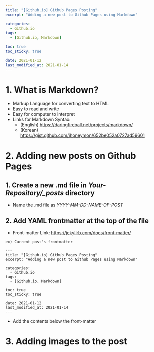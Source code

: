 ```yaml
---
title: "[Github.io] Github Pages Posting"
excerpt: "Adding a new post to Github Pages using Markdown"

categories:
  - Github.io
tags:
  - [Github.io, Markdown]

toc: true
toc_sticky: true

date: 2021-01-12
last_modified_at: 2021-01-14
---
```


# 1. What is Markdown?

- Markup Language for converting text to HTML
- Easy to read and write
- Easy for computer to interpret
- Links for Markdown Syntax:
  - (English) <https://daringfireball.net/projects/markdown/>
  - (Korean) <https://gist.github.com/ihoneymon/652be052a0727ad59601>

# 2. Adding new posts on Github Pages

## 1. Create a new .md file in _Your-Repository/\_posts_ directory

- Name the .md file as _YYYY-MM-DD-NAME-OF-POST_

## 2. Add YAML frontmatter at the top of the file

- Front-matter Link: <https://jekyllrb.com/docs/front-matter/>

```
ex) Current post's frontmatter

---
title: "[Github.io] Github Pages Posting"
excerpt: "Adding a new post to Github Pages using Markdown"

categories:
  - Github.io
tags:
  - [Github.io, Markdown]

toc: true
toc_sticky: true

date: 2021-01-12
last_modified_at: 2021-01-14
---
```

- Add the contents below the front-matter

# 3. Adding images to the post

